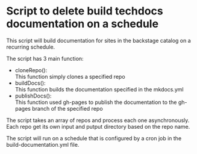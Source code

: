# Script to delete build techdocs documentation on a schedule

This script will build documentation for sites in the backstage catalog on a recurring schedule.

The script has 3 main function:

- cloneRepo():  
    This function simply clones a specified repo
- buildDocs():  
    This function builds the documentation specified in the mkdocs.yml
- publishDocs():  
    This function used gh-pages to publish the documentation to the gh-pages branch of the specified repo

The script takes an array of repos and process each one asynchronously. Each repo get its own input and putput directory based on the repo name.

The script will run on a schedule that is configured by a cron job in the build-documentation.yml file.